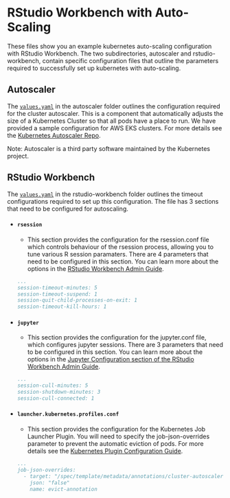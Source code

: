 # RStudio Workbench with Auto-Scaling

These files show you an example kubernetes auto-scaling configuration with RStudio Workbench. The two subdirectories, autoscaler and rstudio-workbench, contain specific configuration files that outline the parameters required to successfully set up kubernetes with auto-scaling. 

## Autoscaler

The [`values.yaml`](../auto-scaling/autoscaler/values.yaml) in the autoscaler folder outlines the configuration required for the cluster autoscaler. This is a component that automatically adjusts the size of a Kubernetes Cluster so that all pods have a place to run. We have provided a sample configuration for AWS EKS clusters. For more details see the [Kubernetes Autoscaler Repo](https://github.com/kubernetes/autoscaler).

Note: Autoscaler is a third party software maintained by the Kubernetes project. 


## RStudio Workbench
The [`values.yaml`](../auto-scaling/rstudio-workbench/values.yaml) in the rstudio-workbench folder outlines the timeout configurations required to set up this configuration. The file has 3 sections that need to be configured for autoscaling. 

- #### `rsession`
    - This section provides the configuration for the rsession.conf file which controls behaviour of the rsession process, allowing you to tune various R session paramaters. There are 4 parameters that need to be configured in this section. You can learn more about the options in the [RStudio Workbench Admin Guide](https://docs.rstudio.com/ide/server-pro/rstudio_server_configuration/rsession_conf.html#session-settings).

    ```yaml
    ...
    session-timeout-minutes: 5
    session-timeout-suspend: 1
    session-quit-child-processes-on-exit: 1
    session-timeout-kill-hours: 1
    ```

- #### `jupyter`
    - This section provides the configuration for the jupyter.conf file, which configures jupyter sessions. There are 3 parameters that need to be configured in this section. You can learn more about the options in the [Jupyter Configuration section of the RStudio Workbench Admin Guide](https://docs.rstudio.com/ide/server-pro/latest/jupyter_sessions/configuration.html).

    ```yaml
    ...
    session-cull-minutes: 5
    session-shutdown-minutes: 3
    session-cull-connected: 1
    ```

- #### `launcher.kubernetes.profiles.conf`
    - This section provides the configuration for the Kubernetes Job Launcher Plugin. You will need to specify the job-json-overrides parameter to prevent the automatic eviction of pods. For more details see the [Kubernetes Plugin Configuration Guide](https://docs.rstudio.com/job-launcher/latest/kube.html#kube-config). 
    
    ```yaml
    ...
    job-json-overrides:
      - target: "/spec/template/metadata/annotations/cluster-autoscaler.kubernetes.io~1safe-to-evict"
        json: "false"
        name: evict-annotation
    ```
